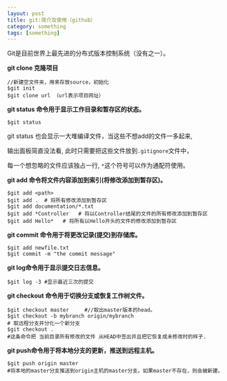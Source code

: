 ```yaml
---
layout: post
title: git:简介及使用（github）
category: something
tags: [something]
---
```


Git是目前世界上最先进的分布式版本控制系统（没有之一）。

**git clone 克隆项目**
```
//新建空文件夹，用来存放source，初始化
$git init
$git clone url （url表示项目网址）
```
**git status 命令用于显示工作目录和暂存区的状态。**
```
$git status
```
git status 也会显示一大堆编译文件，当这些不想add的文件一多起来,

输出面板简直没法看, 此时只需要把这些文件放到`.gitignore`文件中，

每一个想忽略的文件应该独占一行, `*`这个符号可以作为通配符使用。

**git add 命令将文件内容添加到索引(将修改添加到暂存区)。**
```
$git add <path>
$git add .  # 将所有修改添加到暂存区
$git add documentation/*.txt
$git add *Controller   # 将以Controller结尾的文件的所有修改添加到暂存区
$git add Hello*   # 将所有以Hello开头的文件的修改添加到暂存区
```

**git commit 命令用于将更改记录(提交)到存储库。**
```
$git add newfile.txt
$git commit -m "the commit message"
```
**git log命令用于显示提交日志信息。**
```
$git log -3 #显示最近三次的提交
```
**git checkout 命令用于切换分支或恢复工作树文件。**
```
$git checkout master     #//取出master版本的head。
$git checkout -b mybranch origin/mybranch
# 取远程分支并分化一个新分支
$git checkout .
#这条命令把 当前目录所有修改的文件 从HEAD中签出并且把它恢复成未修改时的样子.
```
**git push命令用于将本地分支的更新，推送到远程主机。**
```
$git push origin master
#将本地的master分支推送到origin主机的master分支。如果master不存在，则会被新建。
```
